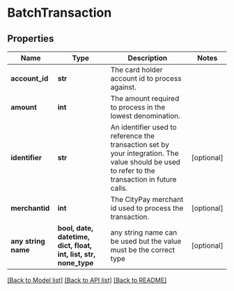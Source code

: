 # BatchTransaction


## Properties
Name | Type | Description | Notes
------------ | ------------- | ------------- | -------------
**account_id** | **str** | The card holder account id to process against. | 
**amount** | **int** | The amount required to process in the lowest denomination. | 
**identifier** | **str** | An identifier used to reference the transaction set by your integration. The value should be used to refer to the transaction in future calls. | [optional] 
**merchantid** | **int** | The CityPay merchant id used to process the transaction. | [optional] 
**any string name** | **bool, date, datetime, dict, float, int, list, str, none_type** | any string name can be used but the value must be the correct type | [optional]

[[Back to Model list]](../README.md#documentation-for-models) [[Back to API list]](../README.md#documentation-for-api-endpoints) [[Back to README]](../README.md)


